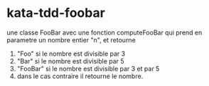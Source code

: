 # kata-tdd-foobar
une classe FooBar avec une fonction computeFooBar qui prend en parametre  un nombre entier "n", et retourne

1. "Foo" si le nombre est divisible par 3
2. "Bar" si le nombre est divisible par 5
3. "FooBar" si le nombre est divisible par 3 et par 5
4. dans le cas contraire il retourne le nombre.
